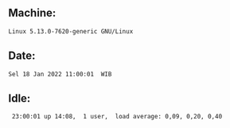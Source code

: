## Machine:
```
Linux 5.13.0-7620-generic GNU/Linux
```
## Date:
```
Sel 18 Jan 2022 11:00:01  WIB
```
## Idle:
```
 23:00:01 up 14:08,  1 user,  load average: 0,09, 0,20, 0,40
```
